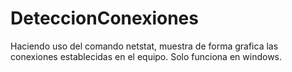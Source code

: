 # DeteccionConexiones

Haciendo uso del comando netstat, muestra de forma grafica las conexiones establecidas en el equipo.
Solo funciona en windows.
